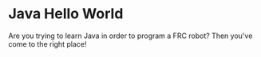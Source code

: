 # Java Hello World

Are you trying to learn Java in order to program a FRC robot? Then you've come to the right place!

